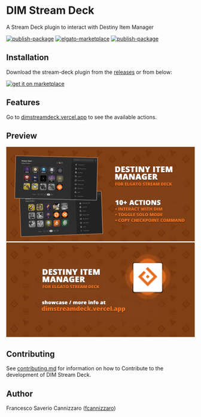 # DIM Stream Deck

A Stream Deck plugin to interact with Destiny Item Manager

[![publish-package](https://github.com/dim-stream-deck/com.dim.streamdeck/actions/workflows/publish-package.yaml/badge.svg)](https://github.com/dim-stream-deck/com.dim.streamdeck/actions/workflows/publish-package.yaml)
[![elgato-marketplace](https://img.shields.io/badge/dynamic/json?url=https%3A%2F%2Fmp-gateway.elgato.com%2Fproducts%3Fname%3DDIM%2520Stream%2520Deck&logo=elgato&query=%24.results.*.download_count&label=Elgato%20Marketplace)](https://marketplace.elgato.com/product/dim-stream-deck-11883ba5-c8db-4e3a-915f-612c5ba1b2e4)
[![publish-package](https://img.shields.io/github/v/release/dim-stream-deck/com.dim.streamdeck?label=plugin&logo=github)](https://github.com/dim-stream-deck/com.dim.streamdeck/releases/latest)

## Installation

Download the stream-deck plugin from
the [releases](https://github.com/dim-stream-deck/com.dim.streamdeck/releases/latest)
or from below:

[![get it on marketplace](https://docs.elgato.com/img/badges/marketplace-dark.png "Get Wave Link on Marketplace")](https://marketplace.elgato.com/product/dim-stream-deck-11883ba5-c8db-4e3a-915f-612c5ba1b2e4)

## Features

Go to [dimstreamdeck.vercel.app](https://dimstreamdeck.vercel.app) to see the available actions.

## Preview

![actions1](https://github.com/dim-stream-deck/com.dim.streamdeck/blob/main/plugin/com.dim.streamdeck.sdPlugin/previews/1-preview.png?raw=true)
![actions2](https://github.com/dim-stream-deck/com.dim.streamdeck/blob/main/plugin/com.dim.streamdeck.sdPlugin/previews/2-preview.png?raw=true)

## Contributing

See [contributing.md](https://github.com/DIM-Stream-Deck/com.dim.streamdeck/blob/main/CONTRIBUTING.md) for information on how to Contribute to the development of DIM Stream Deck.

## Author

Francesco Saverio Cannizzaro ([fcannizzaro](https://github.com/fcannizzaro))
